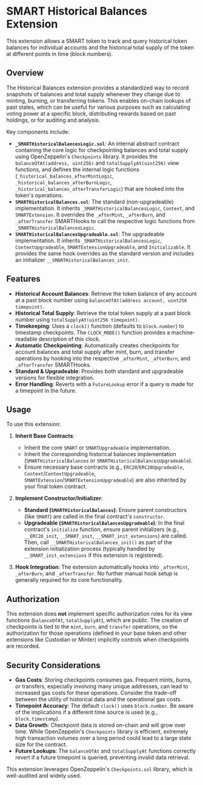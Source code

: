 # SMART Historical Balances Extension

This extension allows a SMART token to track and query historical token balances for individual accounts and the historical total supply of the token at different points in time (block numbers).

## Overview

The Historical Balances extension provides a standardized way to record snapshots of balances and total supply whenever they change due to minting, burning, or transferring tokens. This enables on-chain lookups of past states, which can be useful for various purposes such as calculating voting power at a specific block, distributing rewards based on past holdings, or for auditing and analysis.

Key components include:

- **`_SMARTHistoricalBalancesLogic.sol`**: An internal abstract contract containing the core logic for checkpointing balances and total supply using OpenZeppelin's `Checkpoints` library. It provides the `balanceOfAt(address, uint256)` and `totalSupplyAt(uint256)` view functions, and defines the internal logic functions (`_historical_balances_afterMintLogic`, `_historical_balances_afterBurnLogic`, `_historical_balances_afterTransferLogic`) that are hooked into the token's operations.
- **`SMARTHistoricalBalances.sol`**: The standard (non-upgradeable) implementation. It inherits `_SMARTHistoricalBalancesLogic`, `Context`, and `SMARTExtension`. It overrides the `_afterMint`, `_afterBurn`, and `_afterTransfer` SMARTHooks to call the respective logic functions from `_SMARTHistoricalBalancesLogic`.
- **`SMARTHistoricalBalancesUpgradeable.sol`**: The upgradeable implementation. It inherits `_SMARTHistoricalBalancesLogic`, `ContextUpgradeable`, `SMARTExtensionUpgradeable`, and `Initializable`. It provides the same hook overrides as the standard version and includes an initializer `__SMARTHistoricalBalances_init`.

## Features

- **Historical Account Balances**: Retrieve the token balance of any account at a past block number using `balanceOfAt(address account, uint256 timepoint)`.
- **Historical Total Supply**: Retrieve the total token supply at a past block number using `totalSupplyAt(uint256 timepoint)`.
- **Timekeeping**: Uses a `clock()` function (defaults to `block.number`) to timestamp checkpoints. The `CLOCK_MODE()` function provides a machine-readable description of this clock.
- **Automatic Checkpointing**: Automatically creates checkpoints for account balances and total supply after mint, burn, and transfer operations by hooking into the respective `_afterMint`, `_afterBurn`, and `_afterTransfer` SMARTHooks.
- **Standard & Upgradeable**: Provides both standard and upgradeable versions for flexible integration.
- **Error Handling**: Reverts with a `FutureLookup` error if a query is made for a timepoint in the future.

## Usage

To use this extension:

1. **Inherit Base Contracts**:

   - Inherit the core `SMART` or `SMARTUpgradeable` implementation.
   - Inherit the corresponding historical balances implementation (`SMARTHistoricalBalances` or `SMARTHistoricalBalancesUpgradeable`).
   - Ensure necessary base contracts (e.g., `ERC20`/`ERC20Upgradeable`, `Context`/`ContextUpgradeable`, `SMARTExtension`/`SMARTExtensionUpgradeable`) are also inherited by your final token contract.

2. **Implement Constructor/Initializer**:

   - **Standard (`SMARTHistoricalBalances`)**: Ensure parent constructors (like `SMART`) are called in the final contract's `constructor`.
   - **Upgradeable (`SMARTHistoricalBalancesUpgradeable`)**: In the final contract's `initialize` function, ensure parent initializers (e.g., `__ERC20_init`, `__SMART_init`, `__SMART_init_extensions`) are called. Then, call `__SMARTHistoricalBalances_init()` as part of the extension initialization process (typically handled by `__SMART_init_extensions` if this extension is registered).

3. **Hook Integration**: The extension automatically hooks into `_afterMint`, `_afterBurn`, and `_afterTransfer`. No further manual hook setup is generally required for its core functionality.

## Authorization

This extension does **not** implement specific authorization roles for its view functions (`balanceOfAt`, `totalSupplyAt`), which are public. The creation of checkpoints is tied to the `mint`, `burn`, and `transfer` operations, so the authorization for those operations (defined in your base token and other extensions like Custodian or Minter) implicitly controls when checkpoints are recorded.

## Security Considerations

- **Gas Costs**: Storing checkpoints consumes gas. Frequent mints, burns, or transfers, especially involving many unique addresses, can lead to increased gas costs for these operations. Consider the trade-off between the utility of historical data and the operational gas costs.
- **Timepoint Accuracy**: The default `clock()` uses `block.number`. Be aware of the implications if a different time source is used (e.g., `block.timestamp`).
- **Data Growth**: Checkpoint data is stored on-chain and will grow over time. While OpenZeppelin's `Checkpoints` library is efficient, extremely high transaction volumes over a long period could lead to a large state size for the contract.
- **Future Lookups**: The `balanceOfAt` and `totalSupplyAt` functions correctly revert if a future timepoint is queried, preventing invalid data retrieval.

This extension leverages OpenZeppelin's `Checkpoints.sol` library, which is well-audited and widely used.
